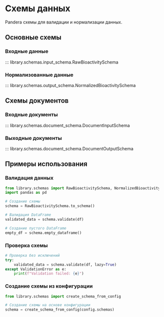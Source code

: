 # Схемы данных

Pandera схемы для валидации и нормализации данных.

## Основные схемы

### Входные данные
::: library.schemas.input_schema.RawBioactivitySchema

### Нормализованные данные
::: library.schemas.output_schema.NormalizedBioactivitySchema

## Схемы документов

### Входные документы
::: library.schemas.document_schema.DocumentInputSchema

### Выходные документы
::: library.schemas.document_schema.DocumentOutputSchema

## Примеры использования

### Валидация данных

```python
from library.schemas import RawBioactivitySchema, NormalizedBioactivitySchema
import pandas as pd

# Создание схемы
schema = RawBioactivitySchema.to_schema()

# Валидация DataFrame
validated_data = schema.validate(df)

# Создание пустого DataFrame
empty_df = schema.empty_dataframe()
```

### Проверка схемы

```python
# Проверка без исключений
try:
    validated_data = schema.validate(df, lazy=True)
except ValidationError as e:
    print(f"Validation failed: {e}")
```

### Создание схемы из конфигурации

```python
from library.schemas import create_schema_from_config

# Создание схемы на основе конфигурации
schema = create_schema_from_config(config.schemas)
```
